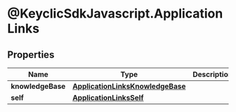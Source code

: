 # @KeyclicSdkJavascript.ApplicationLinks

## Properties
Name | Type | Description | Notes
------------ | ------------- | ------------- | -------------
**knowledgeBase** | [**ApplicationLinksKnowledgeBase**](ApplicationLinksKnowledgeBase.md) |  | [optional] 
**self** | [**ApplicationLinksSelf**](ApplicationLinksSelf.md) |  | [optional] 



